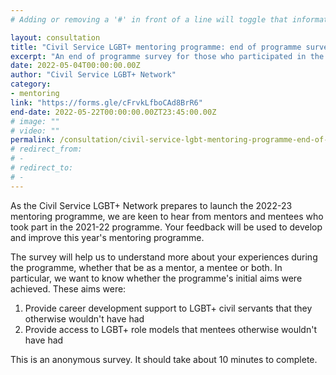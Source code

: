 ```yaml
---
# Adding or removing a '#' in front of a line will toggle that information off and on from being processed. 

layout: consultation
title: "Civil Service LGBT+ mentoring programme: end of programme survey"
excerpt: "An end of programme survey for those who participated in the 2021-22 Civil Service LGBT+ mentoring programme - as a mentor, mentee or both."
date: 2022-05-04T00:00:00.00Z
author: "Civil Service LGBT+ Network"
category: 
- mentoring
link: "https://forms.gle/cFrvkLfboCAd8BrR6"
end-date: 2022-05-22T00:00:00.00ZT23:45:00.00Z
# image: ""
# video: ""
permalink: /consultation/civil-service-lgbt-mentoring-programme-end-of-programme-survey
# redirect_from: 
# - 
# redirect_to: 
# - 
---
```


As the Civil Service LGBT+ Network prepares to launch the 2022-23 mentoring programme, we are keen to hear from mentors and mentees who took part in the 2021-22 programme. Your feedback will be used to develop and improve this year's mentoring programme.  

The survey will help us to understand more about your experiences during the programme, whether that be as a mentor, a mentee or both. In particular, we want to know whether the programme's initial aims were achieved. These aims were:

1.	Provide career development support to LGBT+ civil servants that they otherwise wouldn't have had
2.	Provide access to LGBT+ role models that mentees otherwise wouldn't have had

This is an anonymous survey. It should take about 10 minutes to complete.
